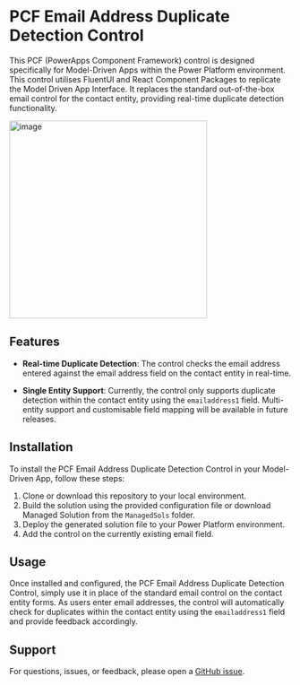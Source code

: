 # PCF Email Address Duplicate Detection Control

This PCF (PowerApps Component Framework) control is designed specifically for Model-Driven Apps within the Power Platform environment. This control utilises FluentUI and React Component Packages to replicate the Model Driven App Interface. 
It replaces the standard out-of-the-box email control for the contact entity, providing real-time duplicate detection functionality.





<img width="353" alt="image" src="https://github.com/ysondh/PCF-EmailDuplicateCheck-/assets/77232067/9bf217fc-fc1c-4110-b3bb-68d2269c6374">



## Features

- **Real-time Duplicate Detection**: The control checks the email address entered against the email address field on the contact entity in real-time.
  
- **Single Entity Support**: Currently, the control only supports duplicate detection within the contact entity using the `emailaddress1` field. Multi-entity support and customisable field mapping will be available in future releases.  
## Installation

To install the PCF Email Address Duplicate Detection Control in your Model-Driven App, follow these steps:

1. Clone or download this repository to your local environment.
2. Build the solution using the provided configuration file or download Managed Solution from the `ManagedSols` folder.
3. Deploy the generated solution file to your Power Platform environment.
4. Add the control on the currently existing email field.

## Usage

Once installed and configured, the PCF Email Address Duplicate Detection Control, simply use it in place of the standard email control on the contact entity forms. As users enter email addresses, the control will automatically check for duplicates within the contact entity using the `emailaddress1` field and provide feedback accordingly.


## Support

For questions, issues, or feedback, please open a [GitHub issue](https://github.com/ysondh/PCF-EmailDuplicateCheck-/issues).
